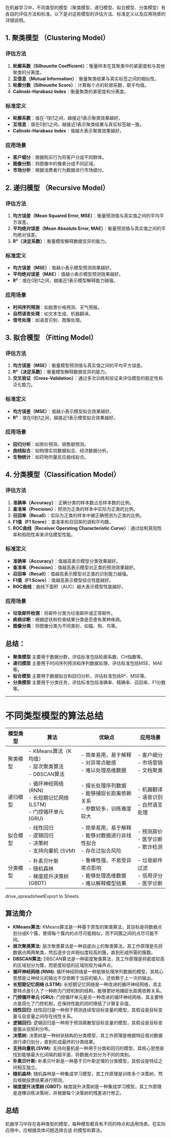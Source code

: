 在机器学习中，不同类型的模型（聚类模型、递归模型、拟合模型、分类模型）有各自的评估方法和标准。以下是对这些模型的评估方法、标准定义以及应用场景的详细说明。

## 1. 聚类模型 （Clustering Model）

### 评估方法
1. **轮廓系数（Silhouette Coefficient）**：衡量样本在其聚类中的紧密度和与其他聚类的分离度。
2. **互信息（Mutual Information）**：衡量聚类结果与真实标签之间的相似性。
3. **轮廓分数（Silhouette Score）**：计算每个点的轮廓系数，取平均值。
4. **Calinski-Harabasz Index**：衡量聚类的紧密度和分离度。

### 标准定义
- **轮廓系数**：值在-1到1之间，越接近1表示聚类效果越好。
- **互信息**：值在0到1之间，越接近1表示聚类结果与真实标签越一致。
- **Calinski-Harabasz Index**：值越大表示聚类效果越好。

### 应用场景
- **客户细分**：根据购买行为将客户分成不同群体。
- **图像分割**：将图像中的像素分成不同区域。
- **市场分析**：根据消费者行为数据进行市场细分。

## 2. 递归模型 （Recursive Model）

### 评估方法
1. **均方误差（Mean Squared Error, MSE）**：衡量预测值与真实值之间的平均平方误差。
2. **平均绝对误差（Mean Absolute Error, MAE）**：衡量预测值与真实值之间的平均绝对误差。
3. **R²（决定系数）**：衡量模型解释数据变异的能力。

### 标准定义
- **均方误差（MSE）**：值越小表示模型预测效果越好。
- **平均绝对误差（MAE）**：值越小表示模型预测效果越好。
- **R²**：值在0到1之间，越接近1表示模型解释能力越强。

### 应用场景
- **时间序列预测**：如股票价格预测、天气预报。
- **自然语言处理**：如文本生成、机器翻译。
- **信号处理**：如语音识别、图像处理。

## 3. 拟合模型 （Fitting Model）

### 评估方法
1. **均方误差（MSE）**：衡量模型预测值与真实值之间的平均平方误差。
2. **R²（决定系数）**：衡量模型解释数据变异的能力。
3. **交叉验证（Cross-Validation）**：通过多次训练和验证来评估模型的稳定性和泛化能力。

### 标准定义
- **均方误差（MSE）**：值越小表示模型拟合效果越好。
- **R²**：值在0到1之间，越接近1表示模型拟合效果越好。

### 应用场景
- **回归分析**：如房价预测、销售额预测。
- **曲线拟合**：如物理实验数据拟合、经济数据分析。
- **生物统计**：如药物剂量反应曲线拟合。

## 4. 分类模型（Classification Model）

### 评估方法
1. **准确率（Accuracy）**：正确分类的样本数占总样本数的比例。
2. **查准率（Precision）**：预测为正类的样本中实际为正类的比例。
3. **召回率（Recall）**：实际为正类的样本中被正确预测为正类的比例。
4. **F1值（F1 Score）**：查准率和召回率的调和平均数。
5. **ROC曲线（Receiver Operating Characteristic Curve）**：通过绘制真阳性率和假阳性率来评估模型性能。

### 标准定义
- **准确率（Accuracy）**：值越高表示模型分类效果越好。
- **查准率（Precision）**：值越高表示模型对正类的预测效果越好。
- **召回率（Recall）**：值越高表示模型对正类的识别能力越强。
- **F1值（F1 Score）**：值越高表示模型综合性能越好。
- **ROC曲线**：曲线下面积（AUC）越大表示模型性能越好。

### 应用场景
- **垃圾邮件检测**：将邮件分类为垃圾邮件或正常邮件。
- **疾病诊断**：根据症状和检查结果分类是否患有某种疾病。
- **图像分类**：将图像分类为不同类别，如猫、狗、鸟等。


## 总结：

- **聚类模型** 主要用于数据分群，评估标准包括轮廓系数、CH指数等。
- **递归模型** 主要用于时间序列预测和序列数据处理，评估标准包括MSE、MAE等。
- **拟合模型** 主要用于数据拟合和回归分析，评估标准包括R²、MSE等。
- **分类模型** 主要用于分类任务，评估标准包括准确率、精确率、召回率、F1分数等。


---


# 不同类型模型的算法总结


|模型类型|算法|优缺点|应用场景|
|---|---|---|---|
|聚类模型|- KMeans算法（K均值）<br>- 层次聚类算法<br>- DBSCAN算法|- 简单易用，易于解释<br>- 对异常点敏感<br>- 难以处理高维数据|- 客户细分<br>- 市场营销<br>- 文档聚类|
|递归模型|- 循环神经网络 (RNN)<br>- 长短期记忆网络 (LSTM)<br>- 门控循环单元 (GRU)|- 擅长处理序列数据<br>- 能够捕捉长距离依赖关系<br>- 参数较多，训练难度较大|- 机器翻译<br>- 语音识别<br>- 自然语言处理|
|拟合模型|- 线性回归<br>- 逻辑回归<br>- 决策树<br>- 支持向量机 (SVM)|- 简单易用，易于解释<br>- 能够对数据进行非线性拟合<br>- 存在过拟合风险|- 预测房价<br>- 医学诊断<br>- 欺诈检测|
|分类模型|- 朴素贝叶斯<br>- 随机森林<br>- 梯度提升决策树 (GBDT)|- 鲁棒性强，不易受异常点影响<br>- 能够处理高维数据<br>- 难以解释模型结果|- 垃圾邮件过滤<br>- 信用评分<br>- 医学诊断|

drive_spreadsheetExport to Sheets

## 算法简介

- **KMeans算法:** KMeans算法是一种基于原型的聚类算法，其目标是将数据点划分成K个簇，使得每个簇内的点尽可能相似，而不同簇之间的点尽可能不同。
- **层次聚类算法:** 层次聚类算法是一种自底向上的聚类算法，其工作原理是先将数据点两两聚类，然后逐步合并相似度较高的簇，直到形成所需的簇数。
- **DBSCAN算法:** DBSCAN算法是一种密度聚类算法，其工作原理是将密度较高的区域划分为簇，而密度较低的区域则视为噪声点。
- **循环神经网络 (RNN):** 循环神经网络是一种能够处理序列数据的模型，其核心思想是让神经元的输出不仅依赖于当前的输入，还依赖于上一次的输出。
- **长短期记忆网络 (LSTM):** 长短期记忆网络是一种改进的循环神经网络，其主要特点是引入了一种称为门控机制的结构，能够更好地捕捉长距离依赖关系。
- **门控循环单元 (GRU):** 门控循环单元是另一种改进的循环神经网络，其主要特点是简化了门控机制，在保持性能的同时降低了计算复杂度。
- **线性回归:** 线性回归是一种用于预测连续型目标变量的模型，其假设是目标变量与自变量之间存在线性关系。
- **逻辑回归:** 逻辑回归是一种用于预测离散型目标变量的模型，其假设是目标变量服从伯努利分布。
- **决策树:** 决策树是一种树状结构的分类模型，其工作原理是根据特征值对数据进行递归划分，直到形成最终的分类结果。
- **支持向量机 (SVM):** 支持向量机是一种用于分类和回归的模型，其核心思想是找到能够最大化间隔的超平面，将数据点划分为不同的类别。
- **朴素贝叶斯:** 朴素贝叶斯是一种基于贝叶斯定理的分类模型，其假设是特征之间相互独立。
- **随机森林:** 随机森林是一种集成学习模型，其工作原理是训练多个决策树，然后根据投票结果进行预测。
- **梯度提升决策树 (GBDT):** 梯度提升决策树是一种集成学习模型，其工作原理是逐棵训练决策树，并根据每个决策树的残差进行修正。

## 总结

机器学习中存在各种类型的模型，每种模型都具有不同的特点和适用场景。在实际应用中，应根据具体问题选择合适 的模型和算法。
